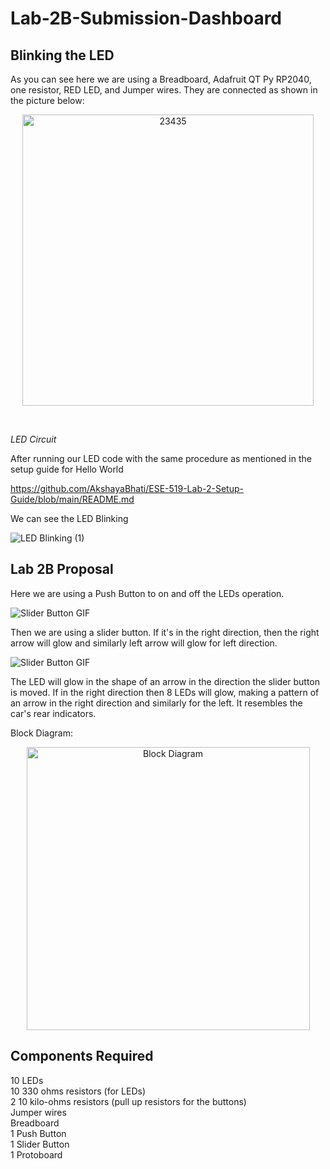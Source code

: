 # Lab-2B-Submission-Dashboard

## Blinking the LED ##

As you can see here we are using a Breadboard, Adafruit QT Py RP2040, one resistor, RED LED, and Jumper wires. They are connected as shown in the picture below: <br>

<p align = "center">

<img width="466" alt="23435" src="https://user-images.githubusercontent.com/114259992/197166327-e9269731-d65f-478a-b7ae-c55757e642a2.png">

</p>

<br>

*LED Circuit*
<br>

After running our LED code with the same procedure as mentioned in the setup guide for Hello World <br>

https://github.com/AkshayaBhati/ESE-519-Lab-2-Setup-Guide/blob/main/README.md <br>

We can see the LED Blinking <br>

<p align = "center">

![LED Blinking (1)](https://user-images.githubusercontent.com/114259992/197149426-1547e072-1e63-4e48-97d8-a94ba02519f4.gif)

</p>

## Lab 2B Proposal ##

Here we are using a Push Button to on and off the LEDs operation. <br>

![Slider Button GIF](https://user-images.githubusercontent.com/114259992/200097298-da76982a-6b16-4791-8f9d-fa8eb46eeed3.gif)

Then we are using a slider button. If it's in the right direction, then the right arrow will glow and similarly left arrow will glow for left direction. <br>

![Slider Button GIF](https://user-images.githubusercontent.com/114259992/200097311-2f6c758d-8df1-47ec-a82e-45455a65f793.gif)

The LED will glow in the shape of an arrow in the direction the slider button is moved. If in the right direction then 8 LEDs will glow, making a pattern of an arrow in the right direction and similarly for the left. It resembles the car's rear indicators. <br>

Block Diagram: <br>
<p align = "center">

<img width="453" alt="Block Diagram" src="https://user-images.githubusercontent.com/114259992/197164960-f9a14e77-9c81-410d-9ddd-b8e05f751a64.png">

</p>

## Components Required ##

10 LEDs <br>
10 330 ohms resistors (for LEDs)<br>
2 10 kilo-ohms resistors (pull up resistors for the buttons) <br>
Jumper wires <br>
Breadboard <br>
1 Push Button <br>
1 Slider Button <br>
1 Protoboard <br>

